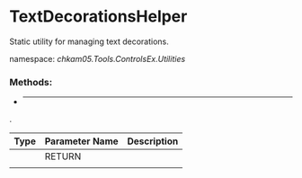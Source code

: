 # TextDecorationsHelper
Static utility for managing text decorations.

namespace: _chkam05.Tools.ControlsEx.Utilities_

### Methods:

- ****  
.

| Type   | Parameter Name   | Description |
|:-------|:-----------------|:------------|
|  | RETURN           | |
|  | |  |

